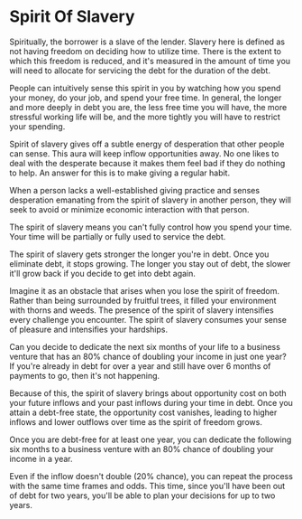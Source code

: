 # Spirit Of Slavery

Spiritually, the borrower is a slave of the lender. Slavery here is defined as not having freedom on deciding how to utilize time. There is the extent to which this freedom is reduced, and it's measured in the amount of time you will need to allocate for servicing the debt for the duration of the debt.&#x20;

People can intuitively sense this spirit in you by watching how you spend your money, do your job, and spend your free time. In general, the longer and more deeply in debt you are, the less free time you will have, the more stressful working life will be, and the more tightly you will have to restrict your spending.

Spirit of slavery gives off a subtle energy of desperation that other people can sense. This aura will keep inflow opportunities away. No one likes to deal with the desperate because it makes them feel bad if they do nothing to help. An answer for this is to make giving a regular habit.

When a person lacks a well-established giving practice and senses desperation emanating from the spirit of slavery in another person, they will seek to avoid or minimize economic interaction with that person.

The spirit of slavery means you can't fully control how you spend your time. Your time will be partially or fully used to service the debt.

The spirit of slavery gets stronger the longer you're in debt. Once you eliminate debt, it stops growing. The longer you stay out of debt, the slower it'll grow back if you decide to get into debt again.

Imagine it as an obstacle that arises when you lose the spirit of freedom. Rather than being surrounded by fruitful trees, it filled your environment with thorns and weeds. The presence of the spirit of slavery intensifies every challenge you encounter. The spirit of slavery consumes your sense of pleasure and intensifies your hardships.

Can you decide to dedicate the next six months of your life to a business venture that has an 80% chance of doubling your income in just one year? If you're already in debt for over a year and still have over 6 months of payments to go, then it's not happening.

Because of this, the spirit of slavery brings about opportunity cost on both your future inflows and your past inflows during your time in debt. Once you attain a debt-free state, the opportunity cost vanishes, leading to higher inflows and lower outflows over time as the spirit of freedom grows.

Once you are debt-free for at least one year, you can dedicate the following six months to a business venture with an 80% chance of doubling your income in a year.

Even if the inflow doesn't double (20% chance), you can repeat the process with the same time frames and odds. This time, since you'll have been out of debt for two years, you'll be able to plan your decisions for up to two years.
